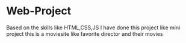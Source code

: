 # Web-Project
Based on the skills like HTML,CSS,JS I have done this project like mini project
this is a moviesite like favorite director and their movies
